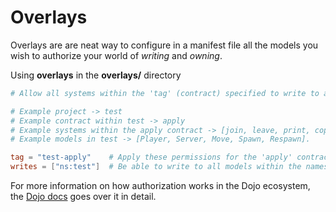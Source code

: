 # Overlays

Overlays are are neat way to configure in a manifest file all the models you wish to authorize
your world of _writing_ and _owning_.

Using **overlays** in the **overlays/** directory

```toml
# Allow all systems within the 'tag' (contract) specified to write to all of our models.

# Example project -> test
# Example contract within test -> apply
# Example systems within the apply contract -> [join, leave, print, copy, save]
# Example models in test -> [Player, Server, Move, Spawn, Respawn].

tag = "test-apply"    # Apply these permissions for the 'apply' contract within 'test'.
writes = ["ns:test"]  # Be able to write to all models within the namespace (ns) 'test'.
```
For more information on how authorization works in the Dojo ecosystem, the [Dojo docs](https://book.dojoengine.org/framework/world/authorization) goes over it in detail.
